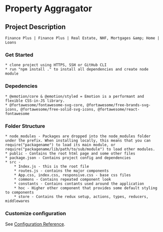 # Property Aggragator

## Project Description

```
Finance Plus | Finance Plus | Real Estate, NHF, Mortgages &amp; Home | Loans
```

### Get Started

```
* clone project using HTTPS, SSH or GitHub CLI
* run "npm install ." to install all dependencies and create node module
```

### Depedencies

```
* @emotion/core & @emotion/styled = Emotion is a performant and flexible CSS-in-JS library.
* @fortawesome/fontawesome-svg-core, @fortawesome/free-brands-svg-icons, @fortawesome/free-solid-svg-icons, @fortawesome/react-fontawesome
```

### Folder Structure

```
* node_modules - Packages are dropped into the node_modules folder under the prefix. When installing locally, this means that you can require("packagename") to load its main module, or require("packagename/lib/path/to/sub/module") to load other modules.
* public - Contains the root html page and some other files
* package.json - Contains project config and dependencies
* src -
    * Index.js - this is the root file
    * routes.js - contains the major components
    * App.css, index.css, responsive.css - base css files
    * commons - Contains repeated component look
    * constants - Contains contants used around the application
    * hoc - Higher other component that provides some default styling to components
    * store - Contains the redux setup, actions, types, reducers, middlewares
```

### Customize configuration

See [Configuration Reference](https://cli.vuejs.org/config/).

